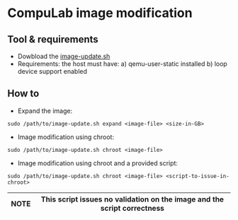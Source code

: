 # CompuLab image modification

## Tool & requirements
* Dowbload the [image-update.sh](https://raw.githubusercontent.com/compulab-yokneam/Documentation/master/ucm-imx8m-plus/image-update.sh)
* Requirements:
  the host must have:
  a) qemu-user-static installed
  b) loop device support enabled

## How to
* Expand the image:
```
sudo /path/to/image-update.sh expand <image-file> <size-in-GB>
```

* Image modification using chroot:
```
sudo /path/to/image-update.sh chroot <image-file>
```

* Image modification using chroot and a provided script:
```
sudo /path/to/image-update.sh chroot <image-file> <script-to-issue-in-chroot>
```

|NOTE|This script issues no validation on the image and the script correctness|
|---|---|
